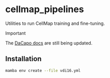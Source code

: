 # cellmap_pipelines

Utilities to run CellMap training and fine-tuning.


> [!IMPORTANT]  
> The [DaCapo docs](https://janelia-cellmap.github.io/dacapo/) are still being updated.


## Installation

```bash
mamba env create --file vdi16.yml
```



